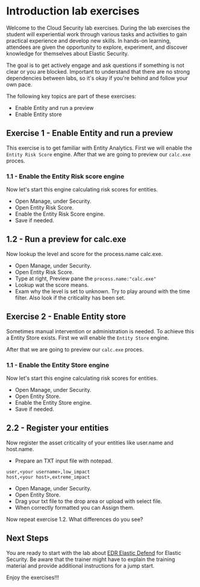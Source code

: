 # Introduction lab exercises

Welcome to the Cloud Security lab exercises. During the lab exercises the student will experiential work through various tasks and activities to gain practical experience and develop new skills. In hands-on learning, attendees are given the opportunity to explore, experiment, and discover knowledge for themselves about Elastic Security.

The goal is to get actively engage and ask questions if something is not clear or you are blocked. Important to understand that there are no strong dependencies between labs, so it's okay if you're behind and follow your own pace.

The following key topics are part of these exercises:

- Enable Entity and run a preview
- Enable Entity store

## Exercise 1 - Enable Entity and run a preview

This exercise is to get familiar with Entity Analytics. First we will enable the `Entity Risk Score` engine.
After that we are going to preview our `calc.exe` proces.

### 1.1 - Enable the Entity Risk score engine

Now let's start this engine calculating risk scores for entities.

- Open Manage, under Security.
- Open Entity Risk Score.
- Enable the Entity Risk Score engine.
- Save if needed.

## 1.2 - Run a preview for calc.exe

Now lookup the level and score for the process.name calc.exe.

- Open Manage, under Security.
- Open Entity Risk Score.
- Type at right, Preview pane the `process.name:"calc.exe" ` 
- Lookup wat the score means. 
- Exam why the level is set to unknown. Try to play around with the time filter. Also look if the criticality has been set.

## Exercise 2 - Enable Entity store

Sometimes manual intervention or administration is needed. To achieve this a Entity Store exists.  First we will enable the `Entity Store` engine.

After that we are going to preview our `calc.exe` proces.
### 1.1 - Enable the Entity Store engine

Now let's start this engine calculating risk scores for entities.

- Open Manage, under Security.
- Open Entity Store.
- Enable the Entity Store engine.
- Save if needed.

## 2.2 - Register your entities

Now register the asset criticality of your entities like user.name and host.name.

- Prepare an TXT input file with notepad.

```
user,<your username>,low_impact
host,<your host>,extreme_impact
```
- Open Manage, under Security.
- Open Entity Store.
- Drag your txt file to the drop area or upload with select file.
- When correctly formatted you can Assign them.


Now repeat exercise 1.2. What differences do you see?

## Next Steps

You are ready to start with the lab about [EDR Elastic Defend](../10-EDRDefend/README.md) for Elastic Security. Be aware that the trainer might have to explain the training material and provide additional instructions for a jump start.

Enjoy the exercises!!!